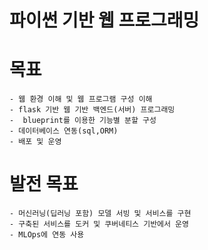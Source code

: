 # 파이썬 기반 웹 프로그래밍

# 목표
    - 웹 환경 이해 및 웹 프로그램 구성 이해
    - flask 기반 웹 기반 백엔드(서버) 프로그래밍 
    -  blueprint를 이용한 기능별 분할 구성 
    - 데이터베이스 연동(sql,ORM)
    - 배포 및 운영

# 발전 목표
    - 머신러닝(딥러닝 포함) 모델 서빙 및 서비스를 구현
    - 구축된 서비스를 도커 및 쿠버네티스 기반에서 운영
    - MLOps에 연동 사용